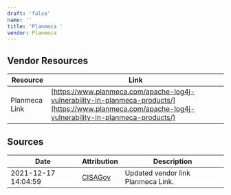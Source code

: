 ```yaml
---
draft: 'false'
name: ''
title: 'Planmeca '
vendor: Planmeca
---
```


## Vendor Resources
| Resource | Link |
| --- | --- |
| Planmeca Link | [https://www.planmeca.com/apache-log4j-vulnerability-in-planmeca-products/](https://www.planmeca.com/apache-log4j-vulnerability-in-planmeca-products/) |



## Sources
| Date | Attribution | Description |
| --- | --- | --- |
| 2021-12-17 14:04:59 | [CISAGov](https://raw.githubusercontent.com/cisagov/log4j-affected-db/develop/README.md) | Updated vendor link Planmeca Link.  |
